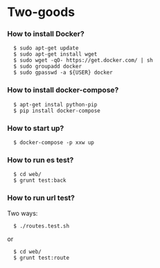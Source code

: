 # Two-goods

### How to install Docker?
```
  $ sudo apt-get update
  $ sudo apt-get install wget
  $ sudo wget -qO- https://get.docker.com/ | sh
  $ sudo groupadd docker
  $ sudo gpasswd -a ${USER} docker
```
### How to install docker-compose?
```
  $ apt-get instal python-pip
  $ pip install docker-compose
```

### How to start up?
```
  $ docker-compose -p xxw up
```

### How to run es test?
```
  $ cd web/
  $ grunt test:back
```

### How to run url test?
Two ways:
```
  $ ./routes.test.sh
```
or
```
  $ cd web/
  $ grunt test:route
```
